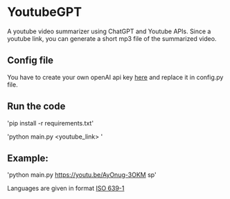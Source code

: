 # YoutubeGPT
A youtube video summarizer using ChatGPT and Youtube APIs.
Since a youtube link, you can generate a short mp3 file of the summarized video.

## Config file
You have to create your own openAI api key [here](https://platform.openai.com/account/api-keys) and replace it in config.py file.

## Run the code

'pip install -r requirements.txt'

'python main.py <youtube_link> <language>'

## Example:

'python main.py https://youtu.be/AyOnug-3OKM sp'

Languages are given in format [ISO 639-1](https://en.wikipedia.org/wiki/List_of_ISO_639-1_codes)


